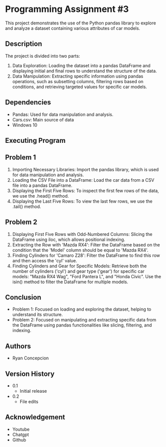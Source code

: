 # Programming Assignment #3
This project demonstrates the use of the Python pandas library to explore and analyze a dataset containing various attributes of car models.
## Description
The project is divided into two parts:
1. Data Exploration: Loading the dataset into a pandas DataFrame and displaying initial and final rows to understand the structure of the data.
2. Data Manipulation: Extracting specific information using pandas operations, such as subsetting columns, filtering rows based on conditions, and retrieving targeted values for specific car models.
## Dependencies
- Pandas: Used for data manipulation and analysis.
- Cars.csv: Main source of data
- Windows 10
## Executing Program
## Problem 1
1. Importing Necessary Libraries: Import the pandas library, which is used for data manipulation and analysis.
2. Loading the CSV File into a DataFrame: Load the car data from a CSV file into a pandas DataFrame.
3. Displaying the First Five Rows: To inspect the first few rows of the data, we use the .head() method.
4. Displaying the Last Five Rows: To view the last few rows, we use the .tail() method.
## Problem 2
1. Displaying First Five Rows with Odd-Numbered Columns: Slicing the DataFrame using iloc, which allows positional indexing.
2. Extracting the Row with 'Mazda RX4': Filter the DataFrame based on the condition that the 'Model' column should be equal to 'Mazda RX4'.
3. Finding Cylinders for 'Camaro Z28': Filter the DataFrame to find this row and then access the 'cyl' value.
4. Finding Cylinders and Gear for Specific Models: Retrieve both the number of cylinders ('cyl') and gear type ('gear') for specific car models: "Mazda RX4 Wag", "Ford Pantera L", and "Honda Civic". Use the isin() method to filter the DataFrame for multiple models.
## Conclusion
- Problem 1: Focused on loading and exploring the dataset, helping to understand its structure.
- Problem 2: Focused on manipulating and extracting specific data from the DataFrame using pandas functionalities like slicing, filtering, and indexing.
## Authors
- Ryan Concepcion
## Version History
- 0.1
  - Initial release
- 0.2
  - File edits
## Acknowledgement
- Youtube
- Chatgpt
- Github


